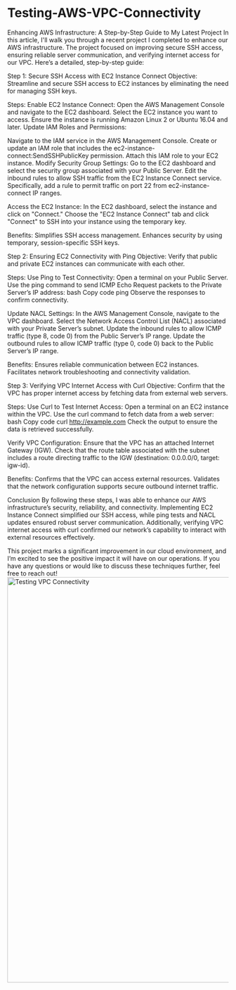 # Testing-AWS-VPC-Connectivity

Enhancing AWS Infrastructure: A Step-by-Step Guide to My Latest Project
In this article, I'll walk you through a recent project I completed to enhance our AWS infrastructure. The project focused on improving secure SSH access, ensuring reliable server communication, and verifying internet access for our VPC. Here’s a detailed, step-by-step guide:

Step 1: Secure SSH Access with EC2 Instance Connect
Objective:
Streamline and secure SSH access to EC2 instances by eliminating the need for managing SSH keys.

Steps:
Enable EC2 Instance Connect:
Open the AWS Management Console and navigate to the EC2 dashboard.
Select the EC2 instance you want to access.
Ensure the instance is running Amazon Linux 2 or Ubuntu 16.04 and later.
Update IAM Roles and Permissions:

Navigate to the IAM service in the AWS Management Console.
Create or update an IAM role that includes the ec2-instance-connect:SendSSHPublicKey permission.
Attach this IAM role to your EC2 instance.
Modify Security Group Settings:
Go to the EC2 dashboard and select the security group associated with your Public Server.
Edit the inbound rules to allow SSH traffic from the EC2 Instance Connect service. Specifically, add a rule to permit traffic on port 22 from ec2-instance-connect IP ranges.

Access the EC2 Instance:
In the EC2 dashboard, select the instance and click on "Connect."
Choose the "EC2 Instance Connect" tab and click "Connect" to SSH into your instance using the temporary key.

Benefits:
Simplifies SSH access management.
Enhances security by using temporary, session-specific SSH keys.

Step 2: Ensuring EC2 Connectivity with Ping
Objective:
Verify that public and private EC2 instances can communicate with each other.

Steps:
Use Ping to Test Connectivity:
Open a terminal on your Public Server.
Use the ping command to send ICMP Echo Request packets to the Private Server’s IP address:
bash
Copy code
ping <private-server-ip>
Observe the responses to confirm connectivity.

Update NACL Settings:
In the AWS Management Console, navigate to the VPC dashboard.
Select the Network Access Control List (NACL) associated with your Private Server’s subnet.
Update the inbound rules to allow ICMP traffic (type 8, code 0) from the Public Server’s IP range.
Update the outbound rules to allow ICMP traffic (type 0, code 0) back to the Public Server’s IP range.

Benefits:
Ensures reliable communication between EC2 instances.
Facilitates network troubleshooting and connectivity validation.

Step 3: Verifying VPC Internet Access with Curl
Objective:
Confirm that the VPC has proper internet access by fetching data from external web servers.

Steps:
Use Curl to Test Internet Access:
Open a terminal on an EC2 instance within the VPC.
Use the curl command to fetch data from a web server:
bash
Copy code
curl http://example.com
Check the output to ensure the data is retrieved successfully.

Verify VPC Configuration:
Ensure that the VPC has an attached Internet Gateway (IGW).
Check that the route table associated with the subnet includes a route directing traffic to the IGW (destination: 0.0.0.0/0, target: igw-id).

Benefits:
Confirms that the VPC can access external resources.
Validates that the network configuration supports secure outbound internet traffic.

Conclusion
By following these steps, I was able to enhance our AWS infrastructure’s security, reliability, and connectivity. Implementing EC2 Instance Connect simplified our SSH access, while ping tests and NACL updates ensured robust server communication. Additionally, verifying VPC internet access with curl confirmed our network’s capability to interact with external resources effectively.

This project marks a significant improvement in our cloud environment, and I’m excited to see the positive impact it will have on our operations. If you have any questions or would like to discuss these techniques further, feel free to reach out!
<img width="922" alt="Testing VPC Connectivity" src="https://github.com/user-attachments/assets/43316113-4c4d-440d-982a-b7efa8428c85">


